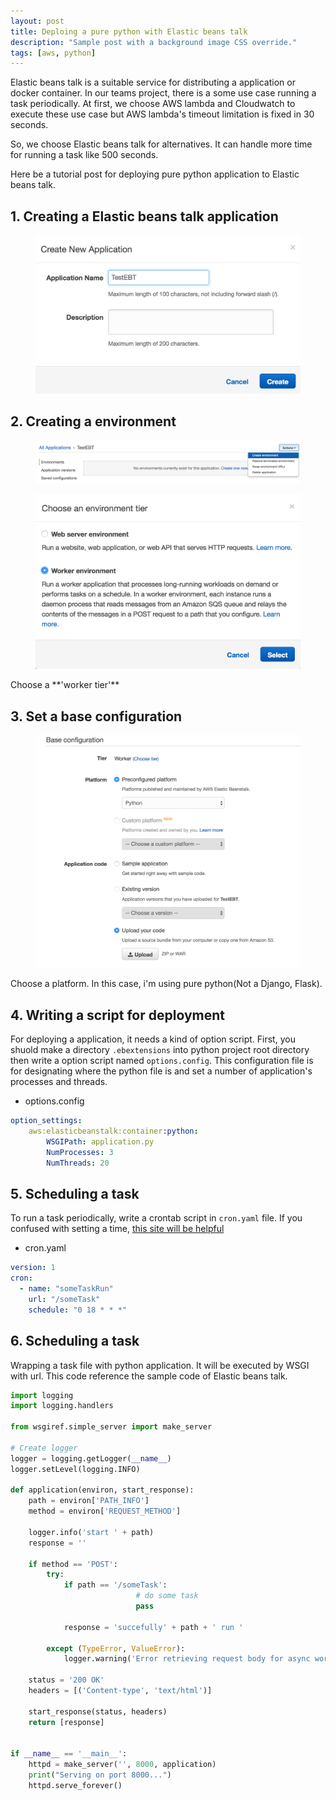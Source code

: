 ```yaml
---
layout: post
title: Deploing a pure python with Elastic beans talk
description: "Sample post with a background image CSS override."
tags: [aws, python]
---
```


Elastic beans talk is a suitable service for distributing a application or docker container.
In our teams project, there is a some use case running a task periodically. At first, we choose AWS lambda and Cloudwatch to execute these use case but AWS lambda's timeout limitation is fixed in 30 seconds.  

So, we choose Elastic beans talk for alternatives. It can handle more time for running a task like 500 seconds.

Here be a tutorial post for deploying pure python application to Elastic beans talk.

## 1. Creating a Elastic beans talk application

<figure class="half">
	<a href="/images/aws-ebt/1.png">
	<img src="/images/aws-ebt/1.png" alt=""></a>
</figure>

## 2. Creating a environment

<figure class="half">
	<a href="/images/aws-ebt/2.png">
	<img src="/images/aws-ebt/2.png" alt=""></a>
</figure>


<figure class="half">
	<a href="/images/aws-ebt/3.png">
	<img src="/images/aws-ebt/3.png" alt=""></a>
</figure>
Choose a **'worker tier'**

## 3. Set a base configuration

<figure class="half">
	<a href="/images/aws-ebt/4.png">
	<img src="/images/aws-ebt/4.png" alt=""></a>
</figure>
Choose a platform. In this case, i'm using pure python(Not a Django, Flask).

## 4. Writing a script for deployment

For deploying a application, it needs a kind of option script. First, you shuold make a directory `.ebextensions` into python project root directory then write a option script named `options.config`. This configuration file is for designating where the python file is and set a number of application's processes and threads.

* options.config

```yaml
option_settings:
    aws:elasticbeanstalk:container:python:
        WSGIPath: application.py
        NumProcesses: 3
        NumThreads: 20
```

## 5. Scheduling a task

To run a task periodically, write a crontab script in `cron.yaml` file. If you confused with setting a time, [this site will be helpful](https://crontab.guru/)

* cron.yaml

```yaml
version: 1
cron:
  - name: "someTaskRun"
    url: "/someTask"
    schedule: "0 18 * * *"
```

## 6. Scheduling a task

Wrapping a task file with python application. It will be executed by WSGI with url.
This code reference the sample code of Elastic beans talk.

```python
import logging
import logging.handlers

from wsgiref.simple_server import make_server

# Create logger
logger = logging.getLogger(__name__)
logger.setLevel(logging.INFO)

def application(environ, start_response):
    path = environ['PATH_INFO']
    method = environ['REQUEST_METHOD']

    logger.info('start ' + path)
    response = ''

    if method == 'POST':
        try:
            if path == '/someTask':
							# do some task
							pass

            response = 'succefully' + path + ' run '

        except (TypeError, ValueError):
            logger.warning('Error retrieving request body for async work.')

    status = '200 OK'
    headers = [('Content-type', 'text/html')]

    start_response(status, headers)
    return [response]


if __name__ == '__main__':
    httpd = make_server('', 8000, application)
    print("Serving on port 8000...")
    httpd.serve_forever()

```
